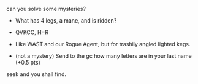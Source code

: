 can you solve some mysteries?

* What has 4 legs, a mane, and is ridden?

* QVKCC, H=R

* Like WAST and our Rogue Agent, but for trashily angled lighted kegs.

* (not a mystery) Send to the gc how many letters are in your last name (+0.5 pts)

seek and you shall find.
